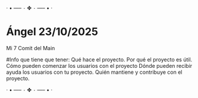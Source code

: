 · • —– ٠ ✤ ٠ —– • ·
# Ángel 23/10/2025
Mi 7 Comit del Main

#Info que tiene que tener:
Qué hace el proyecto.
Por qué el proyecto es útil.
Cómo pueden comenzar los usuarios con el proyecto
Dónde pueden recibir ayuda los usuarios con tu proyecto.
Quién mantiene y contribuye con el proyecto.

· • —– ٠ ✤ ٠ —– • ·
